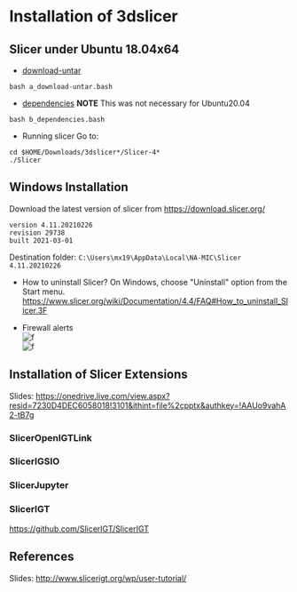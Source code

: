 # Installation of 3dslicer

## Slicer under Ubuntu 18.04x64
* [download-untar](a_download-untar.bash)
``` 
bash a_download-untar.bash
```

* [dependencies](b_dependencies.bash)
**NOTE** This was not necessary for Ubuntu20.04
```
bash b_dependencies.bash
```

* Running slicer 
Go to:
```
cd $HOME/Downloads/3dslicer*/Slicer-4*
./Slicer 
```

## Windows Installation
Download the latest version of slicer from https://download.slicer.org/
```
version 4.11.20210226
revision 29738
built 2021-03-01
``` 
Destination folder: `C:\Users\mx19\AppData\Local\NA-MIC\Slicer 4.11.20210226`

* How to uninstall Slicer?
On Windows, choose "Uninstall" option from the Start menu.
https://www.slicer.org/wiki/Documentation/4.4/FAQ#How_to_uninstall_Slicer.3F    

* Firewall alerts       
![f](../figures/firewall-networks-b-3d-slicer.PNG)   
![f](../figures/firewall-networks-a-3d-slicer.PNG)   
  

## Installation of Slicer Extensions
Slides: https://onedrive.live.com/view.aspx?resid=7230D4DEC6058018!3101&ithint=file%2cpptx&authkey=!AAUo9vahA2-tB7g
### SlicerOpenIGTLink
### SlicerIGSIO
### SlicerJupyter
### SlicerIGT
https://github.com/SlicerIGT/SlicerIGT

## References
Slides: http://www.slicerigt.org/wp/user-tutorial/ 
